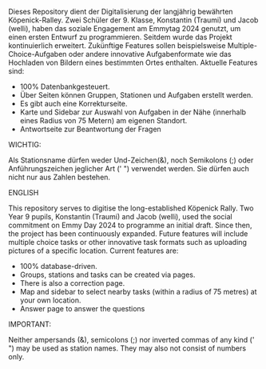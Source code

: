 Dieses Repository dient der Digitalisierung der langjährig bewährten Köpenick-Ralley. Zwei Schüler der 9. Klasse, Konstantin (Traumi) und Jacob (welli), haben das soziale Engagement am Emmytag 2024 genutzt, um einen ersten Entwurf zu programmieren. Seitdem wurde das Projekt kontinuierlich erweitert. Zukünftige Features sollen beispielsweise Multiple-Choice-Aufgaben oder andere innovative Aufgabenformate wie das Hochladen von Bildern eines bestimmten Ortes enthalten. 
Aktuelle Features sind: 
- 100% Datenbankgesteuert.
- Über Seiten können Gruppen, Stationen und Aufgaben erstellt werden.
- Es gibt auch eine Korrekturseite.
- Karte und Sidebar zur Auswahl von Aufgaben in der Nähe (innerhalb eines Radius von 75 Metern) am eigenen Standort.
- Antwortseite zur Beantwortung der Fragen

WICHTIG:

Als Stationsname dürfen weder Und-Zeichen(&), noch Semikolons (;) oder Anführungszeichen jeglicher Art (' ") verwendet werden. Sie dürfen auch nicht nur aus Zahlen bestehen.

ENGLISH

This repository serves to digitise the long-established Köpenick Rally. Two Year 9 pupils, Konstantin (Traumi) and Jacob (welli), used the social commitment on Emmy Day 2024 to programme an initial draft. Since then, the project has been continuously expanded. Future features will include multiple choice tasks or other innovative task formats such as uploading pictures of a specific location. 
Current features are: 
- 100% database-driven.
- Groups, stations and tasks can be created via pages.
- There is also a correction page.
- Map and sidebar to select nearby tasks (within a radius of 75 metres) at your own location.
- Answer page to answer the questions

IMPORTANT:

Neither ampersands (&), semicolons (;) nor inverted commas of any kind (' ") may be used as station names. They may also not consist of numbers only.
